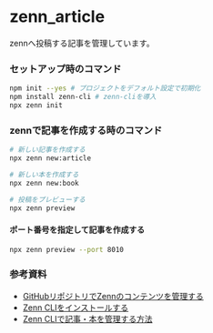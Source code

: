 # zenn_article
zennへ投稿する記事を管理しています。

### セットアップ時のコマンド

```sh
npm init --yes # プロジェクトをデフォルト設定で初期化
npm install zenn-cli # zenn-cliを導入
npx zenn init
```

### zennで記事を作成する時のコマンド

```sh
# 新しい記事を作成する
npx zenn new:article

# 新しい本を作成する
npx zenn new:book

# 投稿をプレビューする
npx zenn preview
```
#### ポート番号を指定して記事を作成する

```sh
npx zenn preview --port 8010
```

### 参考資料

- [GitHubリポジトリでZennのコンテンツを管理する](https://zenn.dev/zenn/articles/connect-to-github)
- [Zenn CLIをインストールする](https://zenn.dev/zenn/articles/install-zenn-cli)
- [Zenn CLIで記事・本を管理する方法](https://zenn.dev/zenn/articles/zenn-cli-guide)